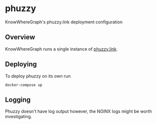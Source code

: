 # phuzzy

KnowWhereGraph's phuzzy.link deployment configuration

## Overview

KnowWhereGraph runs a single instance of [phuzzy.link](https://github.com/KnowWhereGraph/phuzzylink).

## Deploying

To deploy phuzzy on its own run

`docker-compose up`

## Logging

Phuzzy doesn't have log output however, the NGINX logs might be worth investigating.
